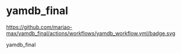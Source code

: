 # yamdb_final

https://github.com/mariao-max/yamdb_final/actions/workflows/yamdb_workflow.yml/badge.svg

yamdb_final
